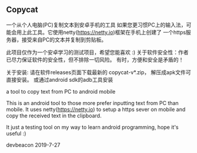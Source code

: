 ## Copycat ##
一个从个人电脑(PC)复制文本到安卓手机的工具
如果您更习惯PC上的输入法，可能会用上此工具。它使用netty(https://netty.io)框架在手机上创建了
一个https服务器，接受来自PC的文本并复制到剪贴板。

此项目仅作为一个安卓学习的测试项目，希望您能喜欢 :)
关于软件安全性：作者已尽力保证软件的安全性，但不排除一切风险。
有时，方便和安全是矛盾的！

关于安装:
请在软件releases页面下载最新的 copycat-v*.zip， 解压成apk文件可直接安装。
或通过android sdk的adb工具安装


a tool to copy text from PC to android mobile

This is an android tool to those more prefer inputting text from PC than mobile.
It uses netty(https://netty.io) to setup a https sever on mobile and copy the received text
in the clipboard.

It just a testing tool on my way to learn android programming, hope it's useful :)

devbeacon 2019-7-27


